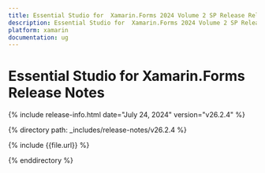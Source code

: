 ```yaml
---
title: Essential Studio for  Xamarin.Forms 2024 Volume 2 SP Release Release Notes  
description: Essential Studio for  Xamarin.Forms 2024 Volume 2 SP Release Release Notes  
platform: xamarin
documentation: ug
---
```


# Essential Studio for  Xamarin.Forms  Release Notes  

{% include release-info.html date="July 24, 2024"  version="v26.2.4" %} 

{% directory path: _includes/release-notes/v26.2.4 %}

{% include {{file.url}} %}

{% enddirectory %}